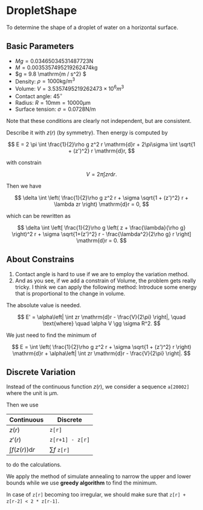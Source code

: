# DropletShape
To determine the shape of a droplet of water on a horizontal surface.

## Basic Parameters
- $Mg = 0.03465034531487723 \mathrm{N}$
- $M = 0.0035357495219262474 \mathrm{kg}$
- $g = 9.8 \mathrm{m / s^2} $
- Density: $\rho = 1000 \mathrm{kg/m^3}$
- Volume: $V = 3.5357495219262473\times 10^{6} m^3$
- Contact angle: $45^\circ$
- Radius: $R = 10\mathrm{mm} = 10000\mathrm{\mu m}$
- Surface tension: $\sigma = 0.0728\mathrm{N}/\mathrm{m}$

Note that these conditions are clearly not independent, but are consistent.

Describe it with $z(r)$ (by symmetry). Then energy is computed by

$$ E = 2 \pi \int \frac{1}{2}\rho g z^2 r \mathrm{d}r + 2\pi\sigma \int \sqrt{1 + (z')^2} r \mathrm{d}r, $$

with constrain

$$ V = 2 \pi \int z r \mathrm{d}r. $$

Then we have

$$ \delta \int \left( \frac{1}{2}\rho g z^2 r + \sigma \sqrt{1 + (z')^2} r + \lambda zr \right) \mathrm{d}r = 0, $$

which can be rewritten as

$$ \delta \int \left[ \frac{1}{2}\rho g \left( z + \frac{\lambda}{\rho g} \right)^2 r + \sigma \sqrt{1+(z')^2} r - \frac{\lambda^2}{2\rho g} r \right] \mathrm{d}r = 0. $$

## About Constrains

1. Contact angle is hard to use if we are to employ the variation method.
2. And as you see, if we add a constrain of Volume, the problem gets really tricky. I think we can apply the following method:
   Introduce some energy that is proportional to the change in volume.

The absolute value is needed.

$$ E' = \alpha\left| \int zr \mathrm{d}r - \frac{V}{2\pi} \right|, \quad \text{where} \quad \alpha V \gg \sigma R^2. $$

We just need to find the minimum of

$$ E = \int \left( \frac{1}{2}\rho g z^2 r + \sigma \sqrt{1 + (z')^2} r \right) \mathrm{d}r + \alpha\left| \int zr \mathrm{d}r - \frac{V}{2\pi} \right|. $$

## Discrete Variation

Instead of the continuous function $z(r)$, we consider a sequence `a[20002]` where the unit is $\mathrm{\mu m}$.

Then we use

| Continuous                  | Discrete        |
| --------------------------- | --------------- |
| $z(r)$                      | `z[r]`          |
| $z'(r)$                     | `z[r+1] - z[r]` |
| $\int f(z(r)) \mathrm{d} r$ | $\sum f$ `z[r]` |

to do the calculations.

We apply the method of simulate annealing to narrow the upper and lower bounds while we use **greedy algorithm** to find the minimum.

In case of `z[r]` becoming too irregular, we should make sure that `z[r] + z[r-2] < 2 * z[r-1]`.




